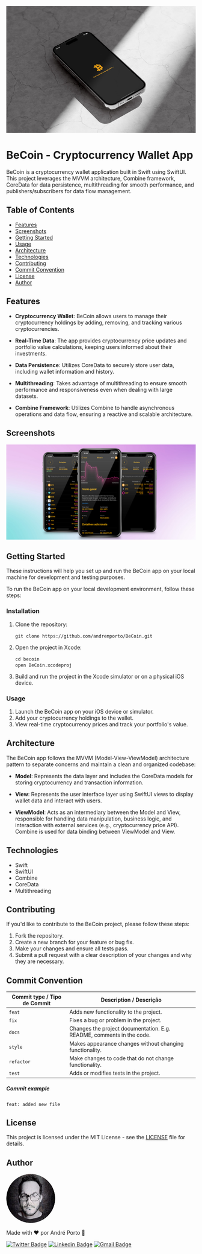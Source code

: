 ![ColorSense](./BeCoin/Assets.xcassets/Images/IphoneReadmeCapa.jpg)

# BeCoin - Cryptocurrency Wallet App

BeCoin is a cryptocurrency wallet application built in Swift using SwiftUI. This project leverages the MVVM architecture, Combine framework, CoreData for data persistence, multithreading for smooth performance, and publishers/subscribers for data flow management.

## Table of Contents

- [Features](#features)
- [Screenshots](#screenshots)
- [Getting Started](#getting-started)
- [Usage](#usage)
- [Architecture](#architecture)
- [Technologies](#technologies)
- [Contributing](#contributing)
- [Commit Convention](#commit-convention)
- [License](#license)
- [Author](#author)

## Features

- **Cryptocurrency Wallet**: BeCoin allows users to manage their cryptocurrency holdings by adding, removing, and tracking various cryptocurrencies.

- **Real-Time Data**: The app provides cryptocurrency price updates and portfolio value calculations, keeping users informed about their investments.

- **Data Persistence**: Utilizes CoreData to securely store user data, including wallet information and history.

- **Multithreading**: Takes advantage of multithreading to ensure smooth performance and responsiveness even when dealing with large datasets.

- **Combine Framework**: Utilizes Combine to handle asynchronous operations and data flow, ensuring a reactive and scalable architecture.

## Screenshots

![Screenshot](./BeCoin/Assets.xcassets/Images/IphoneReadmeMockup.jpg)

## Getting Started

These instructions will help you set up and run the BeCoin app on your local machine for development and testing purposes.

To run the BeCoin app on your local development environment, follow these steps:

### Installation

1. Clone the repository:

   ```shell
   git clone https://github.com/andremporto/BeCoin.git
   ```

2. Open the project in Xcode:

   ```shell
   cd becoin
   open BeCoin.xcodeproj
   ```

3. Build and run the project in the Xcode simulator or on a physical iOS device.

### Usage

1. Launch the BeCoin app on your iOS device or simulator.
2. Add your cryptocurrency holdings to the wallet.
3. View real-time cryptocurrency prices and track your portfolio's value.
<!-- 4. Use biometric authentication or a PIN code to secure your wallet. -->

## Architecture

The BeCoin app follows the MVVM (Model-View-ViewModel) architecture pattern to separate concerns and maintain a clean and organized codebase:

- **Model**: Represents the data layer and includes the CoreData models for storing cryptocurrency and transaction information.

- **View**: Represents the user interface layer using SwiftUI views to display wallet data and interact with users.

- **ViewModel**: Acts as an intermediary between the Model and View, responsible for handling data manipulation, business logic, and interaction with external services (e.g., cryptocurrency price API). Combine is used for data binding between ViewModel and View.

## Technologies

- Swift
- SwiftUI
- Combine
- CoreData
- Multithreading

## Contributing

If you'd like to contribute to the BeCoin project, please follow these steps:

1. Fork the repository.
2. Create a new branch for your feature or bug fix.
3. Make your changes and ensure all tests pass.
4. Submit a pull request with a clear description of your changes and why they are necessary.

## Commit Convention

| Commit type / Tipo de Commit | Description / Descrição                                               |
| ---------------------------- | --------------------------------------------------------------------- |
| `feat`                       | Adds new functionality to the project.                                |
| `fix`                        | Fixes a bug or problem in the project.                                |
| `docs`                       | Changes the project documentation. E.g. README, comments in the code. |
| `style`                      | Makes appearance changes without changing functionality.              |
| `refactor`                   | Make changes to code that do not change functionality.                |
| `test`                       | Adds or modifies tests in the project.                                |

##### Commit example

`feat: added new file`

## License

This project is licensed under the MIT License - see the [LICENSE](./LICENSE) file for details.

## Author

<a href="https://andreporto.vercel.app">
 <img style="border-radius: 50%;" src="https://raw.githubusercontent.com/andremporto/andremporto/main/foto/fotoperfil.png" width="130px;" alt="foto"/></a>
 <br/>

Made with ♥️ por André Porto 🚀

[![Twitter Badge](https://img.shields.io/badge/-Twitter-1ca0f1?style=flat-square&labelColor=1ca0f1&logo=twitter&logoColor=white&link=https://twitter.com/andremporto)](https://twitter.com/tgmarinho) [![Linkedin Badge](https://img.shields.io/badge/-LinkedIn-blue?style=flat-square&logo=Linkedin&logoColor=white&link=https://www.linkedin.com/in/andremporto/)](https://www.linkedin.com/in/andremporto/)
[![Gmail Badge](https://img.shields.io/badge/-andreporto@me.com-c14438?style=flat-square&logo=Gmail&logoColor=white&link=mailto:andreporto@me.com)](mailto:andreporto@me.com)
